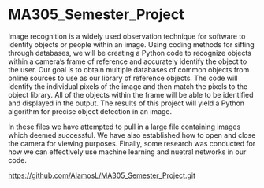 # MA305_Semester_Project
Image recognition is a widely used observation technique for software to identify objects or people within an image. 
Using coding methods for sifting through databases, we will be creating a Python code to recognize objects within a camera’s frame 
of reference and accurately identify the object to the user. Our goal is to obtain multiple databases of common objects from online 
sources to use as our library of reference objects. The code will identify the individual pixels of the image and then match the pixels 
to the object library. All of the objects within the frame will be able to be identified and displayed in the output. The results of 
this project will yield a Python algorithm for precise object detection in an image. 

In these files we have attempted to pull in a large file containing images which deemed successful. We have also established how to open
and close the camera for viewing purposes. Finally, some research was conducted for how we can effectively use machine learning and nuetral
networks in our code. 

https://github.com/AlamosL/MA305_Semester_Project.git
